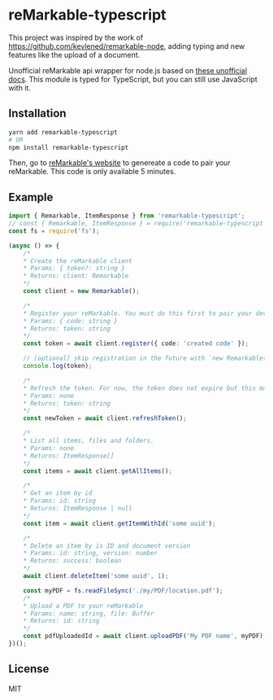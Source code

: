 # reMarkable-typescript

This project was inspired by the work of https://github.com/kevlened/remarkable-node, adding typing and new features like the upload of a document.

Unofficial reMarkable api wrapper for node.js based on [these unofficial docs](https://github.com/splitbrain/ReMarkableAPI/wiki).
This module is typed for TypeScript, but you can still use JavaScript with it.

## Installation
```bash
yarn add remarkable-typescript
# OR
npm install remarkable-typescript
```

Then, go to [reMarkable's website](https://my.remarkable.com/connect/remarkable) to genereate a code to pair your reMarkable. This code is only available 5 minutes.

## Example

```ts
import { Remarkable, ItemResponse } from 'remarkable-typescript';
// const { Remarkable, ItemResponse } = require('remarkable-typescript');
const fs = require('fs');

(async () => {
    /*
    * Create the reMarkable client
    * Params: { token?: string }
    * Returns: client: Remarkable
    */
    const client = new Remarkable();

    /*
    * Register your reMarkable. You must do this first to pair your device if you didn't specified a token. This may take a few seconds to complete.
    * Params: { code: string }
    * Returns: token: string
    */
    const token = await client.register({ code: 'created code' });

    // (optional) skip registration in the future with `new Remarkable({token})`
    console.log(token);

    /*
    * Refresh the token. For now, the token does not expire but this may change in the future
    * Params: none
    * Returns: token: string
    */
    const newToken = await client.refreshToken();

    /*
    * List all items, files and folders.
    * Params: none
    * Returns: ItemResponse[]
    */
    const items = await client.getAllItems();

    /*
    * Get an item by id
    * Params: id: string
    * Returns: ItemResponse | null
    */
    const item = await client.getItemWithId('some uuid');

    /*
    * Delete an item by is ID and document version
    * Params: id: string, version: number
    * Returns: success: boolean
    */
    await client.deleteItem('some uuid', 1);

    const myPDF = fs.readFileSync('./my/PDF/location.pdf');
    /*
    * Upload a PDF to your reMarkable
    * Params: name: string, file: Buffer
    * Returns: id: string
    */
    const pdfUploadedId = await client.uploadPDF('My PDF name', myPDF);
})();
```

## License
MIT



